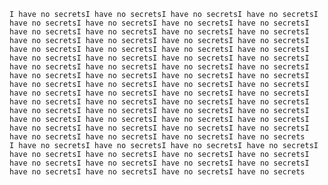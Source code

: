     I have no secretsI have no secretsI have no secretsI have no secretsI have no secretsI have no secretsI have no secretsI have no secretsI have no secretsI have no secretsI have no secretsI have no secretsI have no secretsI have no secretsI have no secretsI have no secretsI have no secretsI have no secretsI have no secretsI have no secretsI have no secretsI have no secretsI have no secretsI have no secretsI have no secretsI have no secretsI have no secretsI have no secretsI have no secretsI have no secretsI have no secretsI have no secretsI have no secretsI have no secretsI have no secretsI have no secretsI have no secretsI have no secretsI have no secretsI have no secretsI have no secretsI have no secretsI have no secretsI have no secretsI have no secretsI have no secretsI have no secretsI have no secretsI have no secretsI have no secretsI have no secretsI have no secretsI have no secretsI have no secretsI have no secretsI have no secretsI have no secretsI have no secretsI have no secretsI have no secrets    I have no secretsI have no secretsI have no secretsI have no secretsI have no secretsI have no secretsI have no secretsI have no secretsI have no secretsI have no secretsI have no secretsI have no secretsI have no secretsI have no secretsI have no secretsI have no secrets